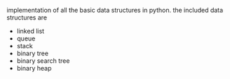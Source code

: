 implementation of all the basic data structures in python.
the included data structures are
- linked list
- queue
- stack
- binary tree
- binary search tree
- binary heap

